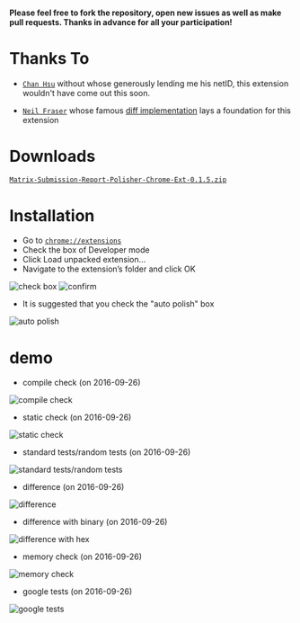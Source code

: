 #### Please feel free to fork the repository, open new issues as well as make pull requests. Thanks in advance for all your participation!

# Thanks To

- [``Chan Hsu``](https://github.com/chenxu2048) without whose generously lending me his netID, this extension wouldn't have come out this soon.

- [``Neil Fraser``](https://github.com/NeilFraser) whose famous [diff implementation](https://code.google.com/p/google-diff-match-patch/) lays a foundation for this extension

# Downloads

[``Matrix-Submission-Report-Polisher-Chrome-Ext-0.1.5.zip``](https://github.com/Mensu/Matrix-Submission-Report-Polisher-Chrome-Ext/archive/v0.1.5.zip)

# Installation

- Go to [``chrome://extensions``](chrome://extensions)
- Check the box of Developer mode
- Click Load unpacked extension…
- Navigate to the extension’s folder and click OK

<img src="http://7xrahq.com1.z0.glb.clouddn.com/chrome-ext-installation-check.png" alt="check box">

<img src="http://7xrahq.com1.z0.glb.clouddn.com/chrome-ext-installation-confirm.png" alt="confirm">

- It is suggested that you check the "auto polish" box

<img src="http://7xrahq.com1.z0.glb.clouddn.com/chrome-ext-installation-auto.png" alt="auto polish">

# demo

- compile check (on 2016-09-26)

<img src="http://7xrahq.com1.z0.glb.clouddn.com/matrix-submission-report-polisher-demo-compile-check.png" alt="compile check">

- static check (on 2016-09-26)

<img src="http://7xrahq.com1.z0.glb.clouddn.com/matrix-submission-report-polisher-demo-static-check.png" alt="static check">

- standard tests/random tests (on 2016-09-26)

<img src="http://7xrahq.com1.z0.glb.clouddn.com/matrix-submission-report-polisher-demo-tests.png" alt="standard tests/random tests">

- difference (on 2016-09-26)

<img src="http://7xrahq.com1.z0.glb.clouddn.com/matrix-submission-report-polisher-demo-diff-1.png" alt="difference">

- difference with binary (on 2016-09-26)

<img src="http://7xrahq.com1.z0.glb.clouddn.com/matrix-submission-report-polisher-demo-diff-2.png" alt="difference with hex">

- memory check (on 2016-09-26)

<img src="http://7xrahq.com1.z0.glb.clouddn.com/matrix-submission-report-polisher-demo-memory-check.png" alt="memory check">

- google tests (on 2016-09-26)

<img src="http://7xrahq.com1.z0.glb.clouddn.com/matrix-submission-report-polisher-demo-google-tests.png" alt="google tests">
